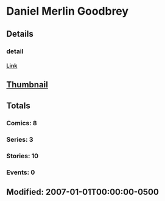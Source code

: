 # Daniel Merlin Goodbrey 
## Details
### detail
#### [Link](http://marvel.com/comics/creators/5715/daniel_merlin_goodbrey?utm_campaign=apiRef&utm_source=225578a89fc76f3d20fbffda5d17a88d)
## [Thumbnail](http://i.annihil.us/u/prod/marvel/i/mg/c/70/4bb5ac9274dd7.jpg)
## Totals
### Comics: 8
### Series: 3
### Stories: 10
### Events: 0
## Modified: 2007-01-01T00:00:00-0500